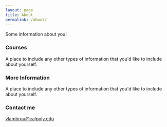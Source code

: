 ```yaml
---
layout: page
title: About
permalink: /about/
---
```


Some information about you!


### Courses

A place to include any other types of information that you'd like to include about yourself.


### More Information

A place to include any other types of information that you'd like to include about yourself.


### Contact me

[vlambrou@calpoly.edu](mailto:vlambrou@calpoly.edu)
